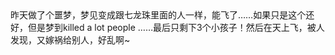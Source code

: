 <div id="sina_keyword_ad_area2" class="articalContent  ">
			昨天做了个噩梦，梦见变成跟七龙珠里面的人一样，能飞了……如果只是这个还好，但是梦到killed a lot people
……最后只剩下3个小孩子！然后在天上飞，被人发现，又嫁祸给别人，好乱啊~							
		</div>